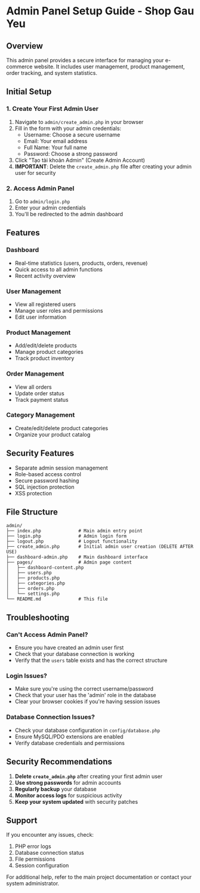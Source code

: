 # Admin Panel Setup Guide - Shop Gau Yeu

## Overview
This admin panel provides a secure interface for managing your e-commerce website. It includes user management, product management, order tracking, and system statistics.

## Initial Setup

### 1. Create Your First Admin User
1. Navigate to `admin/create_admin.php` in your browser
2. Fill in the form with your admin credentials:
   - Username: Choose a secure username
   - Email: Your email address
   - Full Name: Your full name
   - Password: Choose a strong password
3. Click "Tạo tài khoản Admin" (Create Admin Account)
4. **IMPORTANT**: Delete the `create_admin.php` file after creating your admin user for security

### 2. Access Admin Panel
1. Go to `admin/login.php`
2. Enter your admin credentials
3. You'll be redirected to the admin dashboard

## Features

### Dashboard
- Real-time statistics (users, products, orders, revenue)
- Quick access to all admin functions
- Recent activity overview

### User Management
- View all registered users
- Manage user roles and permissions
- Edit user information

### Product Management
- Add/edit/delete products
- Manage product categories
- Track product inventory

### Order Management
- View all orders
- Update order status
- Track payment status

### Category Management
- Create/edit/delete product categories
- Organize your product catalog

## Security Features

- Separate admin session management
- Role-based access control
- Secure password hashing
- SQL injection protection
- XSS protection

## File Structure

```
admin/
├── index.php              # Main admin entry point
├── login.php              # Admin login form
├── logout.php             # Logout functionality
├── create_admin.php       # Initial admin user creation (DELETE AFTER USE)
├── dashboard-admin.php    # Main dashboard interface
├── pages/                 # Admin page content
│   ├── dashboard-content.php
│   ├── users.php
│   ├── products.php
│   ├── categories.php
│   ├── orders.php
│   └── settings.php
└── README.md              # This file
```

## Troubleshooting

### Can't Access Admin Panel?
- Ensure you have created an admin user first
- Check that your database connection is working
- Verify that the `users` table exists and has the correct structure

### Login Issues?
- Make sure you're using the correct username/password
- Check that your user has the 'admin' role in the database
- Clear your browser cookies if you're having session issues

### Database Connection Issues?
- Check your database configuration in `config/database.php`
- Ensure MySQL/PDO extensions are enabled
- Verify database credentials and permissions

## Security Recommendations

1. **Delete `create_admin.php`** after creating your first admin user
2. **Use strong passwords** for admin accounts
3. **Regularly backup** your database
4. **Monitor access logs** for suspicious activity
5. **Keep your system updated** with security patches

## Support

If you encounter any issues, check:
1. PHP error logs
2. Database connection status
3. File permissions
4. Session configuration

For additional help, refer to the main project documentation or contact your system administrator. 
